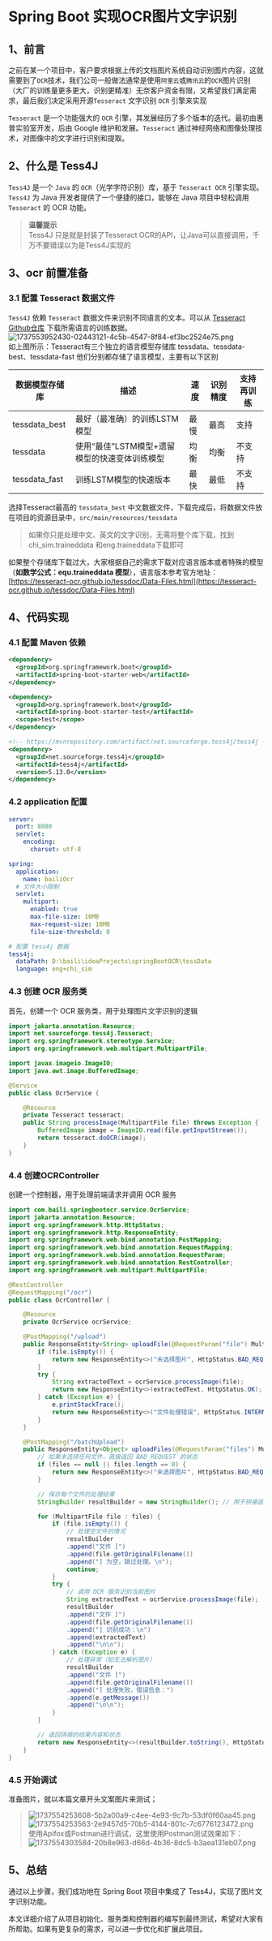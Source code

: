 # Spring Boot 实现OCR图片文字识别

## 1、前言

之前在某一个项目中，客户要求根据上传的文档图片系统自动识别图片内容，这就需要到了`OCR`技术，我们公司一般做法通常是使用`阿里云`或`腾讯云`的`OCR`图片识别（大厂的训练量更多更大，识别更精准）无奈客户资金有限，又希望我们满足需求，最后我们决定采用开源`Tesseract` 文字识别 `OCR` 引擎来实现

`Tesseract` 是一个功能强大的 `OCR` 引擎，其发展经历了多个版本的迭代。最初由惠普实验室开发，后由 Google 维护和发展。`Tesseract` 通过神经网络和图像处理技术，对图像中的文字进行识别和提取。

## 2、什么是 Tess4J

`Tess4J` 是一个 `Java` 的 `OCR`（光学字符识别）库，基于 `Tesseract OCR` 引擎实现。`Tess4J` 为 Java 开发者提供了一个便捷的接口，能够在 Java 项目中轻松调用 `Tesseract` 的 OCR 功能。

> **温馨提示**  
Tess4J 只是就是封装了Tesseract OCR的API，让Java可以直接调用，千万不要错误以为是Tess4J实现的
>

## 3、ocr 前置准备

### 3.1 配置 Tesseract 数据文件

`Tess4J` 依赖 `Tesseract` 数据文件来识别不同语言的文本。可以从 [Tesseract Github仓库](https://github.com/tesseract-ocr) 下载所需语言的训练数据。  
![1737553952430-02443121-4c5b-4547-8f84-ef3bc2524e75.png](./img/Y12QW0l1h6m68Pm7/1737553952430-02443121-4c5b-4547-8f84-ef3bc2524e75-410664.png)  
如上图所示：Tesseract有三个独立的语言模型存储库 tessdata、tessdata-best、tessdata-fast 他们分别都存储了语言模型，主要有以下区别

| 数据模型存储库 | 描述 | 速度 | 识别精度 | 支持再训练 |
| --- | --- | --- | --- | --- |
| tessdata_best | 最好（最准确）的训练LSTM模型 | 最慢 | 最高 | 支持 |
| tessdata | 使用“最佳”LSTM模型+遗留模型的快速变体训练模型 | 均衡 | 均衡 | 不支持 |
| tessdata_fast | 训练LSTM模型的快速版本 | 最快 | 最低 | 不支持 |

选择Tesseract最高的 `tessdata_best` 中文数据文件，下载完成后，将数据文件放在项目的资源目录中，`src/main/resources/tessdata`

> 如果你只是处理中文、英文的文字识别，无需将整个库下载，找到chi_sim.traineddata 和eng.traineddata下载即可
>

如果整个存储库下载过大，大家根据自己的需求下载对应语言版本或者特殊的模型（**如数学公式：equ.traineddata 模型**），语言版本参考官方地址：[https://tesseract-ocr.github.io/tessdoc/Data-Files.html](https://tesseract-ocr.github.io/tessdoc/Data-Files.html)

## 4、代码实现

### 4.1 配置 Maven 依赖

```xml
<dependency>
  <groupId>org.springframework.boot</groupId>
  <artifactId>spring-boot-starter-web</artifactId>
</dependency>

<dependency>
  <groupId>org.springframework.boot</groupId>
  <artifactId>spring-boot-starter-test</artifactId>
  <scope>test</scope>
</dependency>

<!-- https://mvnrepository.com/artifact/net.sourceforge.tess4j/tess4j -->
<dependency>
  <groupId>net.sourceforge.tess4j</groupId>
  <artifactId>tess4j</artifactId>
  <version>5.13.0</version>
</dependency>
```

### 4.2 application 配置

```yaml
server:
  port: 8080
  servlet:
    encoding:
      charset: utf-8

spring:
  application:
    name: bailiOcr
  # 文件大小限制
  servlet:
    multipart:
      enabled: true
      max-file-size: 10MB
      max-request-size: 10MB
      file-size-threshold: 0

# 配置 tess4j 数据
tess4j:
  dataPath: D:\baili\ideaProjects\springBootOCR\tessData
  language: eng+chi_sim
```

### 4.3 创建 OCR 服务类

首先，创建一个 OCR 服务类，用于处理图片文字识别的逻辑

```java
import jakarta.annotation.Resource;
import net.sourceforge.tess4j.Tesseract;
import org.springframework.stereotype.Service;
import org.springframework.web.multipart.MultipartFile;

import javax.imageio.ImageIO;
import java.awt.image.BufferedImage;

@Service
public class OcrService {

    @Resource
    private Tesseract tesseract;
    public String processImage(MultipartFile file) throws Exception {
        BufferedImage image = ImageIO.read(file.getInputStream());
        return tesseract.doOCR(image);
    }
}
```

### 4.4 创建OCRController

创建一个控制器，用于处理前端请求并调用 OCR 服务

```java
import com.baili.springbootocr.service.OcrService;
import jakarta.annotation.Resource;
import org.springframework.http.HttpStatus;
import org.springframework.http.ResponseEntity;
import org.springframework.web.bind.annotation.PostMapping;
import org.springframework.web.bind.annotation.RequestMapping;
import org.springframework.web.bind.annotation.RequestParam;
import org.springframework.web.bind.annotation.RestController;
import org.springframework.web.multipart.MultipartFile;

@RestController
@RequestMapping("/ocr")
public class OcrController {  

    @Resource
    private OcrService ocrService;

    @PostMapping("/upload")
    public ResponseEntity<String> uploadFile(@RequestParam("file") MultipartFile file) {
        if (file.isEmpty()) {
            return new ResponseEntity<>("未选择图片", HttpStatus.BAD_REQUEST);
        }
        try {
            String extractedText = ocrService.processImage(file);
            return new ResponseEntity<>(extractedText, HttpStatus.OK);
        } catch (Exception e) {
            e.printStackTrace();
            return new ResponseEntity<>("文件处理错误", HttpStatus.INTERNAL_SERVER_ERROR);
        }  
    }

    @PostMapping("/batchUpload")
    public ResponseEntity<Object> uploadFiles(@RequestParam("files") MultipartFile[] files) {
        // 如果未选择任何文件，直接返回 BAD_REQUEST 的状态
        if (files == null || files.length == 0) {
            return new ResponseEntity<>("未选择图片", HttpStatus.BAD_REQUEST);
        }

        // 保存每个文件的处理结果
        StringBuilder resultBuilder = new StringBuilder(); // 用于拼接返回的字符串结果

        for (MultipartFile file : files) {
            if (file.isEmpty()) {
                // 处理空文件的情况
                resultBuilder
                .append("文件 [")
                .append(file.getOriginalFilename())
                .append("] 为空，跳过处理。\n");
                continue;
            }
            try {
                // 调用 OCR 服务识别当前图片
                String extractedText = ocrService.processImage(file);
                resultBuilder
                .append("文件 [")
                .append(file.getOriginalFilename())
                .append("] 识别成功：\n")
                .append(extractedText)
                .append("\n\n");
            } catch (Exception e) {
                // 处理异常（如无法解析图片）
                resultBuilder
                .append("文件 [")
                .append(file.getOriginalFilename())
                .append("] 处理失败，错误信息：")
                .append(e.getMessage())
                .append("\n\n");
            }
        }

        // 返回拼接的结果内容和状态
        return new ResponseEntity<>(resultBuilder.toString(), HttpStatus.OK);
    }
}
```

### 4.5 开始调试

准备图片，就以本篇文章开头文案图片来测试；

> ![1737554253608-5b2a00a9-c4ee-4e93-9c7b-53df0f60aa45.png](./img/Y12QW0l1h6m68Pm7/1737554253608-5b2a00a9-c4ee-4e93-9c7b-53df0f60aa45-900716.png)![1737554253563-2e9457d5-70b5-4144-801c-7c6776123472.png](./img/Y12QW0l1h6m68Pm7/1737554253563-2e9457d5-70b5-4144-801c-7c6776123472-222706.png)  
使用Apifox或Postman进行调试，这里使用Postman测试效果如下：  
![1737554303584-20b8e963-d66d-4b36-8dc5-b3aea131eb07.png](./img/Y12QW0l1h6m68Pm7/1737554303584-20b8e963-d66d-4b36-8dc5-b3aea131eb07-211975.png)
>

## 5、总结

通过以上步骤，我们成功地在 Spring Boot 项目中集成了 Tess4J，实现了图片文字识别功能。

本文详细介绍了从项目初始化、服务类和控制器的编写到最终测试，希望对大家有所帮助。如果有更复杂的需求，可以进一步优化和扩展此项目。
